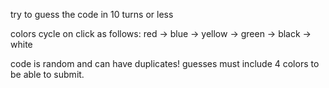 try to guess the code in 10 turns or less

colors cycle on click as follows:
red -> blue -> yellow -> green -> black -> white

code is random and can have duplicates!
guesses must include 4 colors to be able to submit.
